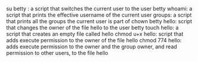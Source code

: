 su betty :  a script that switches the current user to the user betty
whoami: a script that prints the effective username of the current user
groups: a script that prints all the groups the current user is part of
chown betty hello: script that changes the owner of the file hello to the user betty
touch hello: a script that creates an empty file called hello
chmod u+x hello: script that adds execute permission to the owner of the file hello
chmod 774 hello: adds execute permission to the owner and the group owner, and read permission to other users, to the file hello
